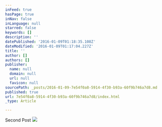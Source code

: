 ```yaml
---
inFeed: true
hasPage: true
inNav: false
inLanguage: null
starred: false
keywords: []
description: ''
datePublished: '2016-01-09T01:18:35.108Z'
dateModified: '2016-01-09T01:17:04.227Z'
title: ''
author: []
authors: []
publisher:
  name: null
  domain: null
  url: null
  favicon: null
sourcePath: _posts/2016-01-09-7e54f0a8-5914-4f30-b93a-60f9b746a7d8.md
published: true
url: 7e54f0a8-5914-4f30-b93a-60f9b746a7d8/index.html
_type: Article

---
```

Second Post
![](https://the-grid-user-content.s3-us-west-2.amazonaws.com/50072d60-32ea-4cee-a50c-77e246eaea76.png)